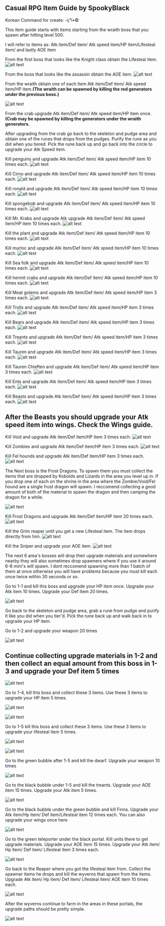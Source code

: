 ## Casual RPG Item Guide by SpookyBlack

Korean Command for create: -ì¡°í•©

This item guide starts with items starting from the wraith boss that you spawn after hitting level 500.

I will refer to items as: Atk item/Def item/ Atk speed item/HP item/Lifesteal item/ and lastly AOE item

From the first boss that looks like the Knight class obtain the Lifesteal item.
![alt text](https://i.gyazo.com/feb66dd930e13821206a2b83ad465d93.png)

From the boss that looks like the assassin obtain the AOE item.
![alt text](https://i.gyazo.com/84bfabcf8eed4b05adb54a65494e0135.png)

From the wraith obtain one of each item Atk item/Def item/ Atk speed item/HP item.**(The wraith can be spawned by killing the red generators under the previous boss.)**

![alt text](https://i.gyazo.com/af288e094669bedcc12c6e58f1ae8867.png)

From the crab upgrade Atk item/Def item/ Atk speed item/HP item once.**(Crab may be spawned by killing the generators under the wraith generators.**

After upgrading from the crab go back to the skeleton and pudge area and obtain one of the runes that drops from the pudges. Purify the rune as you did when you tiered. Pick the rune back up and go back into the circle to upgrade your Atk Speed item.

Kill penguins and upgrade Atk item/Def item/ Atk speed item/HP item 10 times each.
![alt text](https://i.gyazo.com/bf3b3427fe13dfef228c779377dc8340.png)

Kill Cirno and upgrade Atk item/Def item/ Atk speed item/HP item 10 times each.
![alt text](https://i.gyazo.com/ecc7d5e297450b7af1e61719f5f50f31.png)

Kill ronald and upgrade Atk item/Def item/ Atk speed item/HP item 10 times each.
![alt text](https://i.gyazo.com/8102bac7f989aa2c35767b44ea11ef8b.png)

Kill spongebob and upgrade Atk item/Def item/ Atk speed item/HP item 10 times each.
![alt text](https://i.gyazo.com/fec70d8d36ff8176ead85f08194c4908.png)

Kill Mr. Krabs and upgrade Atk upgrade Atk item/Def item/ Atk speed item/HP item 10 times each.
![alt text](https://i.gyazo.com/b8d503546631410f1428605aabf38726.png)

Kill the plant and upgrade Atk item/Def item/ Atk speed item/HP item 10 times each.
![alt text](https://i.gyazo.com/fb5fd16a3355092bff79acc3f2a1cc86.png)

Kill murloc and upgrade Atk item/Def item/ Atk speed item/HP item 10 times each.
![alt text](https://i.gyazo.com/8fb7757792b69380b50acfc25c430f4f.png)

Kill Sea folk and upgrade Atk item/Def item/ Atk speed item/HP item 10 times each.
![alt text](https://i.gyazo.com/14547806af7ebbe4ffd7d90b047d2810.png)

Kill hermit crabs and upgrade Atk item/Def item/ Atk speed item/HP item 10 times each.
![alt text](https://i.gyazo.com/c148ee31eefdee879fe386fa6fd94699.png)

Kill Meat golems and upgrade Atk item/Def item/ Atk speed item/HP item 3 times each.
![alt text](https://i.gyazo.com/6615e159fcb17572ddbfc8b043f46436.png)

Kill Trolls and upgrade Atk item/Def item/ Atk speed item/HP item 3 times each.
![alt text](https://i.gyazo.com/5af9b3614236c28d5287ebb81d4d2691.png)

Kill Bears and upgrade Atk item/Def item/ Atk speed item/HP item 3 times each.
![alt text](https://i.gyazo.com/b44e9438c276685512aa6c2905e3fd15.png)

Kill Treants and upgrade Atk item/Def item/ Atk speed item/HP item 3 times each.
![alt text](https://i.gyazo.com/0dbf4f66eb0a25e259adfe3c5b692644.png)

Kill Tauren and upgrade Atk item/Def item/ Atk speed item/HP item 3 times each.
![alt text](https://i.gyazo.com/9d7b387f8b1b277a937b4cce9f03c784.png)

Kill Tauren Chieften and upgrade Atk item/Def item/ Atk speed item/HP item 3 times each.
![alt text](https://i.gyazo.com/194648bbdd5bad8d2dcb60e5dd721dd1.jpg)

Kill Ents and upgrade Atk item/Def item/ Atk speed item/HP item 3 times each.
![alt text](https://i.gyazo.com/673c69809f543eb72119469baffffcd6.png)

Kill Beasts and upgrade Atk item/Def item/ Atk speed item/HP item 3 times each.
![alt text](https://i.gyazo.com/4b11a740d8c1b2b14ee1dabdccb1e796.jpg)

## After the Beasts you should upgrade your Atk speed item into wings. Check the Wings guide.

Kill Void and upgrade Atk item/Def item/HP item 3 times each.
![alt text](https://i.gyazo.com/72b884beca1af59d1c17fe4c5032868b.png)

Kill Zombies and upgrade Atk item/Def item/HP item 3 times each.
![alt text](https://i.gyazo.com/28b22ca3db7bbb5f6bd817022918fe0c.jpg)

Kill Fel hounds and upgrade Atk item/Def item/HP item 3 times each.
![alt text](https://i.gyazo.com/c0a53cd87764d21a6e6bfc689bb25216.png)

The Next boss is the Frost Dragons. To spawn them you must collect the items that are dropped by Kobolds and Lizards in the area you level up in. If you drop one of each on the shrine in the area where the Zombie/Void/Fel hound are a single frost dragon will spawn. I reccomend collecting a good amount of both of the material to spawn the dragon and then camping the dragon for a while.

![alt text](https://i.gyazo.com/d7688361eedf17f9eeb01f10e22d9752.png)

Kill Frost Dragons and upgrade Atk item/Def item/HP item 20 times each.
![alt text](https://i.gyazo.com/c8aae7d1778d2eec8d7e8aa841a13f96.jpg)

Kill the Grim reaper until you get a new Lifesteal item. The item drops directly from him.
![alt text](https://i.gyazo.com/f05f7cb802f9ba339954eb1a53ab3d0a.jpg)

Kill the Sniper and upgrade your AOE item.
![alt text](https://i.gyazo.com/4c805d9deb57086dc8a0f70074e2ec56.png)

The next 6 area's bosses will drop their upgrade materials and somewhere nearby they will also sometimes drop spawners where if you use it around 6-8 mini's will spawn. I dont reccomend spawning more than 1 batch of them at once otherwise you will have problems because you must kill each once twice within 30 seconds or so.

Go to 1-1 and kill this boss and upgrade your HP item once. Upgrade your Atk item 10 times. Upgrade your Def Item 20 times.

![alt text](https://i.gyazo.com/7b96d93e346cdbd6e0b4b37f7b27d8bc.png)

Go back to the skeleton and pudge area, grab a rune from pudge and purify it like you did when you tier'd. Pick the rune back up and walk back in to upgrade your HP item.

Go to 1-2 and upgrade your weapon 20 times

![alt text](https://i.gyazo.com/cc4877cbf6e2dc78e8a36edda53a7b6b.jpg)

## Continue collecting upgrade materials in 1-2 and then collect an equal amount from this boss in 1-3 and upgrade your Def item 5 times

![alt text](https://i.gyazo.com/57686f5722acc845abd6f6c4fd825dc3.jpg)

Go to 1-4, kill this boss and collect these 3 items. Use these 3 items to upgrade your HP item 5 times.

![alt text](https://i.gyazo.com/f3e1fd7efb1a9b646ec7147ea2633f67.png)

![alt text](https://i.gyazo.com/d3006c41199f0c2f7e8c436a3fa0f13d.png)

Go to 1-5 kill this boss and collect these 3 items. Use these 3 items to upgrade your lifesteal item 5 times.

![alt text](https://i.gyazo.com/ea4bea00a96d347ba22275d4f74220e7.jpg)

![alt text](https://i.gyazo.com/4517436297ef381fa3835551c95ac0cd.png)

Go to the green bubble after 1-5 and kill the dwarf. Upgrade your weapon 10 times

![alt text](https://i.gyazo.com/7fd5bdffc9a164ff6e49df4364b2d80b.png)

Go to the black bubble under 1-5 and kill the treants. Upgrade your AOE item 15 times. Upgrade your Atk item 5 times.

![alt text](https://i.gyazo.com/cb1ae746b587c82ea165e0349fb3af82.jpg)

Go to the black bubble under the green bubble and kill Finns. Upgrade your Atk item/Hp item/ Def item/Lifesteal item 12 times each. You can also upgrade your wings once here

![alt text](https://i.gyazo.com/e27963e070a12476fb9e451a9bfbd9a5.jpg)

Go to the green teleporter under the black portal. Kill units there to get upgrade materials. Upgrade your AOE item 15 times. Upgrade your Atk item/ Hp item/ Def item/ Lifesteal item 3 times each.

![alt text](https://i.gyazo.com/37a27b272bc325e531d4d25ab90c49b6.jpg)

Go back to the Reaper where you got the lifesteal item from. Collect the spawner items he drops and kill the wyverns that spawn from the items. Upgrade Atk item/ Hp item/ Def item/ Lifesteal item/ AOE item 10 times each.

![alt text](https://i.gyazo.com/ba842e7d6ff7e2210274c0da5ca854fe.jpg)

After the wyverns continue to farm in the areas in these portals, the upgrade paths should be pretty simple.

![alt text](https://i.gyazo.com/554fba755f790cfab56adfd40686203a.jpg)






